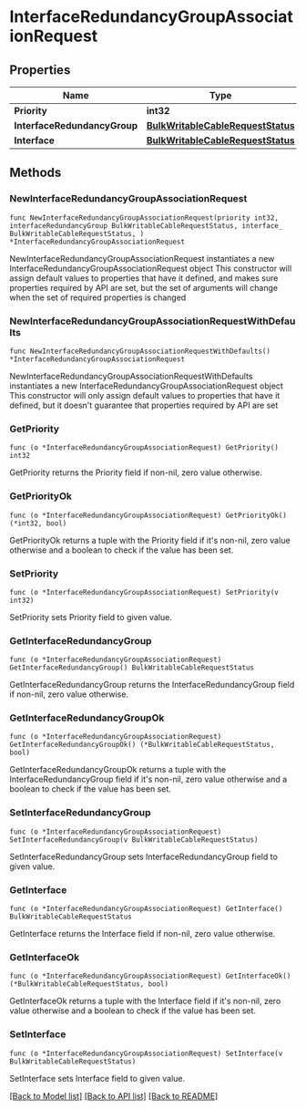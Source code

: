 # InterfaceRedundancyGroupAssociationRequest

## Properties

Name | Type | Description | Notes
------------ | ------------- | ------------- | -------------
**Priority** | **int32** |  | 
**InterfaceRedundancyGroup** | [**BulkWritableCableRequestStatus**](BulkWritableCableRequestStatus.md) |  | 
**Interface** | [**BulkWritableCableRequestStatus**](BulkWritableCableRequestStatus.md) |  | 

## Methods

### NewInterfaceRedundancyGroupAssociationRequest

`func NewInterfaceRedundancyGroupAssociationRequest(priority int32, interfaceRedundancyGroup BulkWritableCableRequestStatus, interface_ BulkWritableCableRequestStatus, ) *InterfaceRedundancyGroupAssociationRequest`

NewInterfaceRedundancyGroupAssociationRequest instantiates a new InterfaceRedundancyGroupAssociationRequest object
This constructor will assign default values to properties that have it defined,
and makes sure properties required by API are set, but the set of arguments
will change when the set of required properties is changed

### NewInterfaceRedundancyGroupAssociationRequestWithDefaults

`func NewInterfaceRedundancyGroupAssociationRequestWithDefaults() *InterfaceRedundancyGroupAssociationRequest`

NewInterfaceRedundancyGroupAssociationRequestWithDefaults instantiates a new InterfaceRedundancyGroupAssociationRequest object
This constructor will only assign default values to properties that have it defined,
but it doesn't guarantee that properties required by API are set

### GetPriority

`func (o *InterfaceRedundancyGroupAssociationRequest) GetPriority() int32`

GetPriority returns the Priority field if non-nil, zero value otherwise.

### GetPriorityOk

`func (o *InterfaceRedundancyGroupAssociationRequest) GetPriorityOk() (*int32, bool)`

GetPriorityOk returns a tuple with the Priority field if it's non-nil, zero value otherwise
and a boolean to check if the value has been set.

### SetPriority

`func (o *InterfaceRedundancyGroupAssociationRequest) SetPriority(v int32)`

SetPriority sets Priority field to given value.


### GetInterfaceRedundancyGroup

`func (o *InterfaceRedundancyGroupAssociationRequest) GetInterfaceRedundancyGroup() BulkWritableCableRequestStatus`

GetInterfaceRedundancyGroup returns the InterfaceRedundancyGroup field if non-nil, zero value otherwise.

### GetInterfaceRedundancyGroupOk

`func (o *InterfaceRedundancyGroupAssociationRequest) GetInterfaceRedundancyGroupOk() (*BulkWritableCableRequestStatus, bool)`

GetInterfaceRedundancyGroupOk returns a tuple with the InterfaceRedundancyGroup field if it's non-nil, zero value otherwise
and a boolean to check if the value has been set.

### SetInterfaceRedundancyGroup

`func (o *InterfaceRedundancyGroupAssociationRequest) SetInterfaceRedundancyGroup(v BulkWritableCableRequestStatus)`

SetInterfaceRedundancyGroup sets InterfaceRedundancyGroup field to given value.


### GetInterface

`func (o *InterfaceRedundancyGroupAssociationRequest) GetInterface() BulkWritableCableRequestStatus`

GetInterface returns the Interface field if non-nil, zero value otherwise.

### GetInterfaceOk

`func (o *InterfaceRedundancyGroupAssociationRequest) GetInterfaceOk() (*BulkWritableCableRequestStatus, bool)`

GetInterfaceOk returns a tuple with the Interface field if it's non-nil, zero value otherwise
and a boolean to check if the value has been set.

### SetInterface

`func (o *InterfaceRedundancyGroupAssociationRequest) SetInterface(v BulkWritableCableRequestStatus)`

SetInterface sets Interface field to given value.



[[Back to Model list]](../README.md#documentation-for-models) [[Back to API list]](../README.md#documentation-for-api-endpoints) [[Back to README]](../README.md)


